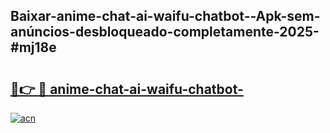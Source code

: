 ## Baixar-anime-chat-ai-waifu-chatbot--Apk-sem-anúncios-desbloqueado-completamente-2025-#mj18e

# <h2><a href="https://ainizakaria.my?title=anime-chat-ai-waifu-chatbot-&ref=20M">🔗👉 🔴 anime-chat-ai-waifu-chatbot-</a></h2>

[![acn](https://github.com/user-attachments/assets/0f9c940e-d8b0-45ae-aac7-cd30a18b3e1c)](https://ainizakaria.my?title=anime-chat-ai-waifu-chatbot-&ref=20M)

